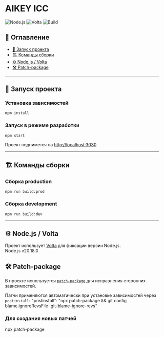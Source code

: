 # AIKEY ICC

![Node.js](https://img.shields.io/badge/node-20.18.0-green?logo=node.js)
![Volta](https://img.shields.io/badge/volta-enabled-blue)
![Build](https://img.shields.io/badge/build-vite-orange?logo=vite)

## 📑 Оглавление
- [🚀 Запуск проекта](#-запуск-проекта)
- [🏗️ Команды сборки](#-команды-сборки)
- [⚙️ Node.js / Volta](#️-nodejs--volta)
- [🛠️ Patch-package](#️-patch-package)

---

## 🚀 Запуск проекта

### Установка зависимостей
```
npm install
```

### Запуск в режиме разработки
```
npm start
```
Проект поднимется на [http://localhost:3030](http://localhost:3030).

---

## 🏗️ Команды сборки

### Сборка production
```
npm run build:prod
```
### Сборка development
```
npm run build:dev
```

---

## ⚙️ Node.js / Volta

Проект использует [Volta](https://volta.sh/) для фиксации версии Node.js.  
Node.js v20.18.0


## 🛠️ Patch-package

В проекте используется [`patch-package`](https://www.npmjs.com/package/patch-package) для исправления сторонних зависимостей.  

Патчи применяются автоматически при установке зависимостей через `postinstall`:
"postinstall": "npx patch-package && git config blame.ignoreRevsFile .git-blame-ignore-revs"
### Для создания новых патчей
npx patch-package <package-name>
